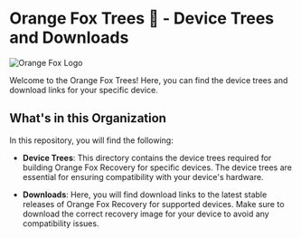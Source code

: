 # Orange Fox Trees 🦊 - Device Trees and Downloads

![Orange Fox Logo](https://avatars.githubusercontent.com/u/140320419?s=200&v=4)

Welcome to the Orange Fox Trees! Here, you can find the device trees and download links for your specific device.

## What's in this Organization

In this repository, you will find the following:

- **Device Trees**: This directory contains the device trees required for building Orange Fox Recovery for specific devices. The device trees are essential for ensuring compatibility with your device's hardware.

- **Downloads**: Here, you will find download links to the latest stable releases of Orange Fox Recovery for supported devices. Make sure to download the correct recovery image for your device to avoid any compatibility issues.
